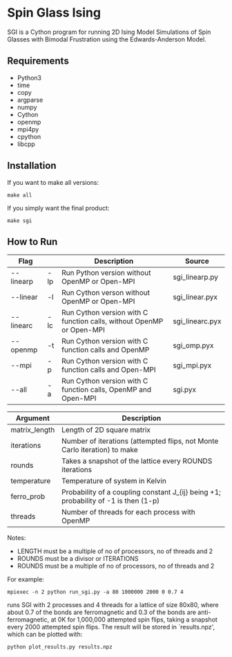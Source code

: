 Spin Glass Ising
================

SGI is a Cython program for running 2D Ising Model Simulations
of Spin Glasses with Bimodal Frustration using the Edwards-Anderson Model.


Requirements
------------
- Python3
- time
- copy
- argparse
- numpy
- Cython
- openmp
- mpi4py
- cpython
- libcpp


Installation
------------
If you want to make all versions:
    
    make all

If you simply want the final product:
    
    make sgi


How to Run
----------

  |   Flag    |     | Description                                                           | Source            |
  | --------- | --- | --------------------------------------------------------------------- | ------------------|
  | --linearp | -lp | Run Python version without OpenMP or Open-MPI                         | sgi_linearp.py    |
  | --linear  | -l  | Run Cython verson without OpenMP or Open-MPI                          | sgi_linear.pyx    |
  | --linearc | -lc | Run Cython version with C function calls, without OpenMP or Open-MPI  | sgi_linearc.pyx   |
  | --openmp  | -t  | Run Cython version with C function calls and OpenMP                   | sgi_omp.pyx       |
  | --mpi     |-p   | Run Cython version with C function calls and Open-MPI                 | sgi_mpi.pyx       |
  | --all     |-a   | Run Cython version with C function calls, OpenMP and Open-MPI         | sgi.pyx           |

  | Argument        | Description                                                                           |
  | ---------       | ------------------------------------------------------------------------------------- |
  | matrix_length   | Length of 2D square matrix                                                            |
  | iterations      | Number of iterations (attempted flips, not Monte Carlo iteration) to make             |
  | rounds          | Takes a snapshot of the lattice every ROUNDS iterations                               |
  | temperature     | Temperature of system in Kelvin                                                       |
  | ferro_prob      | Probability of a coupling constant J_{ij} being +1; probability of -1 is then (1-p)   |
  | threads         | Number of threads for each process with OpenMP                                        |

Notes:
 - LENGTH must be a multiple of no of processors, no of threads and 2
 - ROUNDS must be a divisor or ITERATIONS
 - ROUNDS must be a multiple of no of processors, no of threads and 2


For example:

    mpiexec -n 2 python run_sgi.py -a 80 1000000 2000 0 0.7 4
    

runs SGI with 2 processes and 4 threads for a lattice of size 80x80, where about 0.7 of the bonds
are ferromagnetic and 0.3 of the bonds are anti-ferromagnetic, at 0K for 1,000,000 attempted spin flips,
taking a snapshot every 2000 attempted spin flips. The result will be stored in `results.npz', which can be plotted with:

    python plot_results.py results.npz
